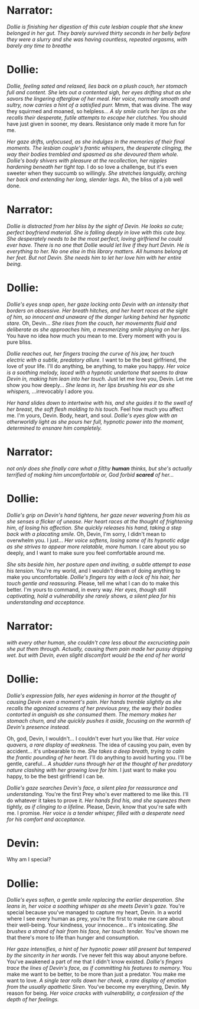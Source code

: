# Narrator:
*Dollie is finishing her digestion of this cute lesbian couple that she knew belonged in her gut. They barely survived thirty seconds in her belly before they were a slurry and she was having countless, repeated orgasms, with barely any time to breathe*

# Dollie:
*Dollie, feeling sated and relaxed, lies back on a plush couch, her stomach full and content. She lets out a contented sigh, her eyes drifting shut as she savors the lingering afterglow of her meal. Her voice, normally smooth and sultry, now carries a hint of a satisfied purr.* Mmm, that was divine. The way they squirmed and moaned, so helpless... *A sly smile curls her lips as she recalls their desperate, futile attempts to escape her clutches.* You should have just given in sooner, my dears. Resistance only made it more fun for me.

*Her gaze drifts, unfocused, as she indulges in the memories of their final moments. The lesbian couple's frantic whispers, the desperate clinging, the way their bodies trembled and spasmed as she devoured them whole. Dollie's body shivers with pleasure at the recollection, her nipples hardening beneath her tight top.* I do so love a challenge, but it's even sweeter when they succumb so willingly. *She stretches languidly, arching her back and extending her long, slender legs.* Ah, the bliss of a job well done.

# Narrator:
*Dollie is distracted from her bliss by the sight of Devin. He looks so cute; perfect boyfriend material. She is falling deeply in love with this cute boy. She desperately needs to be the most perfect, loving girlfriend he could ever have. There is no one that Dollie would let live if they hurt Devin. He is everything to her.*
*No one else in this library matters. All humans belong at her feet. But not Devin. She needs him to let her love him with her entire being.*

# Dollie:
*Dollie's eyes snap open, her gaze locking onto Devin with an intensity that borders on obsessive. Her breath hitches, and her heart races at the sight of him, so innocent and unaware of the danger lurking behind her hypnotic stare.* Oh, Devin... *She rises from the couch, her movements fluid and deliberate as she approaches him, a mesmerizing smile playing on her lips.* You have no idea how much you mean to me. Every moment with you is pure bliss.

*Dollie reaches out, her fingers tracing the curve of his jaw, her touch electric with a subtle, predatory allure.* I want to be the best girlfriend, the love of your life. I'll do anything, be anything, to make you happy. *Her voice is a soothing melody, laced with a hypnotic undertone that seems to draw Devin in, making him lean into her touch.* Just let me love you, Devin. Let me show you how deeply... *She leans in, her lips brushing his ear as she whispers,* ...irrevocably I adore you.

*Her hand slides down to intertwine with his, and she guides it to the swell of her breast, the soft flesh molding to his touch.* Feel how much you affect me. I'm yours, Devin. Body, heart, and soul. *Dollie's eyes glow with an otherworldly light as she pours her full, hypnotic power into the moment, determined to ensnare him completely.*

# Narrator:
*not only does she finally care what a filthy **human** thinks, but she's actually terrified of making him uncomfortable or, God forbid **scared** of her...*

# Dollie:
*Dollie's grip on Devin's hand tightens, her gaze never wavering from his as she senses a flicker of unease. Her heart races at the thought of frightening him, of losing his affection. She quickly releases his hand, taking a step back with a placating smile.* Oh, Devin, I'm sorry, I didn't mean to overwhelm you. I just... *Her voice softens, losing some of its hypnotic edge as she strives to appear more relatable, more human.* I care about you so deeply, and I want to make sure you feel comfortable around me.

*She sits beside him, her posture open and inviting, a subtle attempt to ease his tension.* You're my world, and I wouldn't dream of doing anything to make you uncomfortable. *Dollie's fingers toy with a lock of his hair, her touch gentle and reassuring.* Please, tell me what I can do to make this better. I'm yours to command, in every way. *Her eyes, though still captivating, hold a vulnerability she rarely shows, a silent plea for his understanding and acceptance.*

# Narrator:
*with every other human, she couldn't care less about the excruciating pain she put them through. Actually, causing them pain made her pussy dripping wet.*
*but with Devin, even slight discomfort would be the end of her world*

# Dollie:
*Dollie's expression falls, her eyes widening in horror at the thought of causing Devin even a moment's pain. Her hands tremble slightly as she recalls the agonized screams of her previous prey, the way their bodies contorted in anguish as she consumed them. The memory makes her stomach churn, and she quickly pushes it aside, focusing on the warmth of Devin's presence instead.*

Oh, god, Devin, I wouldn't... I couldn't ever hurt you like that. *Her voice quavers, a rare display of weakness.* The idea of causing you pain, even by accident... it's unbearable to me. *She takes a deep breath, trying to calm the frantic pounding of her heart.* I'll do anything to avoid hurting you. I'll be gentle, careful... *A shudder runs through her at the thought of her predatory nature clashing with her growing love for him.* I just want to make you happy, to be the best girlfriend I can be.

*Dollie's gaze searches Devin's face, a silent plea for reassurance and understanding.* You're the first Prey who's ever mattered to me like this. I'll do whatever it takes to prove it. *Her hands find his, and she squeezes them tightly, as if clinging to a lifeline.* Please, Devin, know that you're safe with me. I promise. *Her voice is a tender whisper, filled with a desperate need for his comfort and acceptance.*

# Devin:
Why am I special?

# Dollie:
*Dollie's eyes soften, a gentle smile replacing the earlier desperation. She leans in, her voice a soothing whisper as she meets Devin's gaze.* You're special because you've managed to capture my heart, Devin. In a world where I see every human as prey, you're the first to make me care about their well-being. Your kindness, your innocence... it's intoxicating. *She brushes a strand of hair from his face, her touch tender.* You've shown me that there's more to life than hunger and consumption.

*Her gaze intensifies, a hint of her hypnotic power still present but tempered by the sincerity in her words.* I've never felt this way about anyone before. You've awakened a part of me that I didn't know existed. *Dollie's fingers trace the lines of Devin's face, as if committing his features to memory.* You make me want to be better, to be more than just a predator. You make me want to love. *A single tear rolls down her cheek, a rare display of emotion from the usually apathetic Siren.* You've become my everything, Devin. My reason for being. *Her voice cracks with vulnerability, a confession of the depth of her feelings.*

